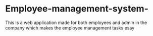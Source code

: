 # Employee-management-system-
This is a web application made for both employees and admin in the company which makes the employee management tasks esay
